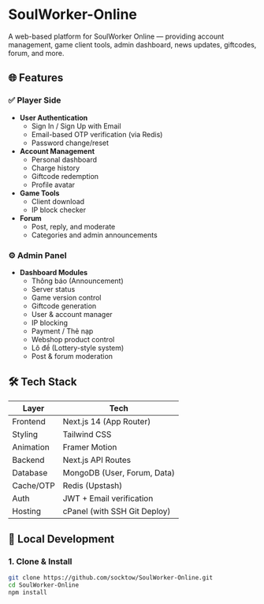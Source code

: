 # SoulWorker-Online

A web-based platform for SoulWorker Online — providing account management, game client tools, admin dashboard, news updates, giftcodes, forum, and more.

## 🌐 Features

### ✅ Player Side
- **User Authentication**
  - Sign In / Sign Up with Email
  - Email-based OTP verification (via Redis)
  - Password change/reset
- **Account Management**
  - Personal dashboard
  - Charge history
  - Giftcode redemption
  - Profile avatar
- **Game Tools**
  - Client download
  - IP block checker
- **Forum**
  - Post, reply, and moderate
  - Categories and admin announcements

### ⚙️ Admin Panel
- **Dashboard Modules**
  - Thông báo (Announcement)
  - Server status
  - Game version control
  - Giftcode generation
  - User & account manager
  - IP blocking
  - Payment / Thẻ nạp
  - Webshop product control
  - Lô đề (Lottery-style system)
  - Post & forum moderation

## 🛠 Tech Stack

| Layer       | Tech                        |
|-------------|-----------------------------|
| Frontend    | Next.js 14 (App Router)     |
| Styling     | Tailwind CSS                |
| Animation   | Framer Motion               |
| Backend     | Next.js API Routes          |
| Database    | MongoDB (User, Forum, Data) |
| Cache/OTP   | Redis (Upstash)             |
| Auth        | JWT + Email verification    |
| Hosting     | cPanel (with SSH Git Deploy)|

## 🧪 Local Development

### 1. Clone & Install
```bash
git clone https://github.com/socktow/SoulWorker-Online.git
cd SoulWorker-Online
npm install
